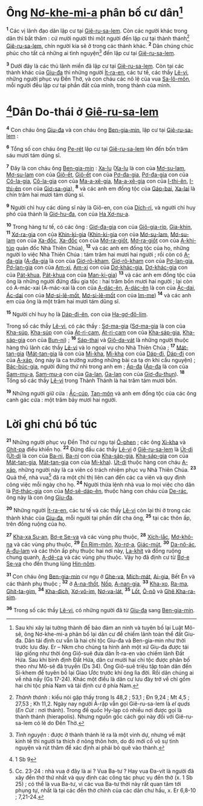 # Ông [Nơ-khe-mi-a]() phân bố cư dân[^1-966ad6bd-5d46-40a2-82c8-196509e9312b]
<sup><b>1</b></sup> Các vị lãnh đạo dân lập cư tại [Giê-ru-sa-lem](). Còn các người khác trong dân thì bắt thăm : cứ mười người thì một người đến lập cư tại thành thánh[^2-966ad6bd-5d46-40a2-82c8-196509e9312b] [Giê-ru-sa-lem](), chín người kia sẽ ở trong các thành khác. <sup><b>2</b></sup> Dân chúng chúc phúc cho tất cả những ai tình nguyện[^3-966ad6bd-5d46-40a2-82c8-196509e9312b] đến lập cư tại [Giê-ru-sa-lem]().

<sup><b>3</b></sup> Dưới đây là các thủ lãnh miền đã lập cư tại [Giê-ru-sa-lem](). Còn tại các thành khác của [Giu-đa]() thì những người [Ít-ra-en](), các tư tế, các thầy [Lê-vi](), những người phục vụ Đền Thờ, và con cháu các nô lệ của vua [Sa-lô-môn](), mỗi người đều lập cư tại phần đất của mình, trong thành của mình.


# [^1@-966ad6bd-5d46-40a2-82c8-196509e9312b]Dân Do-thái ở [Giê-ru-sa-lem]()
<sup><b>4</b></sup> Con cháu ông [Giu-đa]() và con cháu ông [Ben-gia-min](), lập cư tại [Giê-ru-sa-lem]() :

<sup><b>6</b></sup> Tổng số con cháu ông [Pe-rét]() lập cư tại [Giê-ru-sa-lem]() lên đến bốn trăm sáu mươi tám dũng sĩ.

<sup><b>7</b></sup> Đây là con cháu ông [Ben-gia-min]() : [Xa-lu]() ([Xa-lu]() là con của [Mơ-su-lam](), [Mơ-su-lam]() con của [Giô-ết](), [Giô-ết]() con của [Pơ-đa-gia](), [Pơ-đa-gia]() con của [Cô-la-gia](), [Cô-la-gia]() con của [Ma-a-xê-gia](), [Ma-a-xê-gia]() con của [I-thi-ên](), [I-thi-ên]() con của [Giơ-sa-gia]()), <sup><b>8</b></sup> và các anh em đồng tộc của [Gáp-bai](), [Xa-lai]() là chín trăm hai mươi tám dũng sĩ.

<sup><b>9</b></sup> Người chỉ huy các dũng sĩ này là Giô-en, con của [Dích-ri](), và người chỉ huy phó của thành là [Giơ-hu-đa](), con của [Ha Xơ-nu-a]().

<sup><b>10</b></sup> Trong hàng tư tế, có các ông : [Giơ-đa-gia]() con của [Giô-gia-ríp](), [Gia-khin](), <sup><b>11</b></sup> [Xơ-ra-gia]() con của [Khin-ki-gia]() ([Khin-ki-gia]() con của [Mơ-su-lam](), [Mơ-su-lam]() con của [Xa-đốc](), [Xa-đốc]() con của [Mơ-ra-giốt](), [Mơ-ra-giốt]() con của [A-khi-túp]() quản đốc Nhà Thiên Chúa), <sup><b>12</b></sup> và các anh em đồng tộc của họ, những người lo việc Nhà Thiên Chúa : tám trăm hai mươi hai người ; rồi còn có [A-đa-gia]() ([A-đa-gia]() là con của [Giơ-rô-kham](), [Giơ-rô-kham]() con của [Pơ-lan-gia](), [Pơ-lan-gia]() con của [Am-xi](), [Am-xi]() con của [Dơ-khác-gia](), [Dơ-khác-gia]() con của [Pát-khua](), [Pát-khua]() con của [Man-ki-gia]()) <sup><b>13</b></sup> và các anh em đồng tộc của ông là những người đứng đầu gia tộc : hai trăm bốn mươi hai người ; lại còn có A-mác-xai (A-mác-xai là con của [A-dác-ên](), [A-dác-ên]() là con của [Ác-dai](), [Ác-dai]() con của [Mơ-si-lê-mốt](), [Mơ-si-lê-mốt]() con của [Im-me]()) <sup><b>14</b></sup> và các anh em của ông là một trăm hai mươi tám dũng sĩ.

<sup><b>15</b></sup> Người chỉ huy họ là [Dáp-đi-ên](), con của [Ha-gơ-đô-lim]().

Trong số các thầy [Lê-vi](), có các thầy : [Sơ-ma-gia]() ([Sơ-ma-gia]() là con của [Kha-súp](), [Kha-súp]() con của [Át-ri-cam](), [Át-ri-cam]() con của [Kha-sáp-gia](), [Kha-sáp-gia]() con của [Bun-ni]()) ; <sup><b>16</b></sup> [Sáp-thai]() và [Giô-da-vát]() là những người thuộc hàng thủ lãnh các thầy [Lê-vi]() và lo ngoại vụ cho Nhà Thiên Chúa ; <sup><b>17</b></sup> [Mát-tan-gia]() ([Mát-tan-gia]() là con của [Mi-kha](), [Mi-kha]() con của [Dáp-đi](), [Dáp-đi]() con của [A-xáp](), ông này là ca trưởng xướng những bài ca tạ ơn khi cầu nguyện) ; [Bác-búc-gia](), người đứng thứ nhì trong anh em ; [Áp-đa]() ([Áp-đa]() là con của [Sam-mu-a](), [Sam-mu-a]() con của [Ga-lan](), [Ga-lan]() con của [Giơ-đu-thun]()). <sup><b>18</b></sup> Tổng số các thầy [Lê-vi]() trong Thành Thánh là hai trăm tám mươi bốn.

<sup><b>19</b></sup> Những người giữ cửa : [Ắc-cúp](), [Tan-môn]() và anh em đồng tộc của các ông canh gác cửa : một trăm bảy mươi hai người.


# Lời ghi chú bổ túc
<sup><b>21</b></sup> Những người phục vụ Đền Thờ cư ngụ tại [Ô-phen]() ; các ông [Xi-kha]() và [Ghít-pa]() điều khiển họ. <sup><b>22</b></sup> Đứng đầu các thầy [Lê-vi]() ở [Giê-ru-sa-lem]() là [Út-di]() ([Út-di]() là con của [Ba-ni](), [Ba-ni]() con của [Kha-sáp-gia](), [Kha-sáp-gia]() con của [Mát-tan-gia](), [Mát-tan-gia]() con của [Mi-kha]()). [Út-di]() thuộc hàng con cháu [A-xáp](), những người này là ca viên có trách nhiệm phục vụ Nhà Thiên Chúa. <sup><b>23</b></sup> Quả thế, nhà vua[^5-966ad6bd-5d46-40a2-82c8-196509e9312b] đã ra một chỉ thị liên can đến các ca viên và quy định công việc mỗi ngày cho họ. <sup><b>24</b></sup> Người thừa lệnh nhà vua lo mọi việc cho dân là [Pơ-thác-gia]() con của [Mơ-sê-dáp-ên](), thuộc hàng con cháu của [De-rác](), ông này là con ông [Giu-đa]().

<sup><b>20</b></sup> Những người [Ít-ra-en](), các tư tế và các thầy [Lê-vi]() còn lại thì ở trong các thành khác của [Giu-đa](), mỗi người tại phần đất cha ông, <sup><b>25</b></sup> tại các thôn ấp, trên đồng ruộng của họ.

<sup><b>27</b></sup> [Kha-xa Su-an](), [Bơ-e Se-va]() và các vùng phụ thuộc, <sup><b>28</b></sup> [Xích-lắc](), [Mơ-khô-na]() và các vùng phụ thuộc, <sup><b>29</b></sup> [Ên Rim-môn](), [Xo-rơ-a](), [Giác-mút](), <sup><b>30</b></sup> [Da-nô-ác](), [A-đu-lam]() và các thôn ấp phụ thuộc hai nơi này, [La-khít]() và đồng ruộng chung quanh, [A-dê-ca]() và các vùng phụ thuộc. Vậy họ đã định cư từ [Bơ-e Se-va]() cho đến thung lũng [Hin-nôm]().

<sup><b>31</b></sup> Con cháu ông [Ben-gia-min]() cư ngụ ở [Ghe-va](), [Mích-mát](), [Ai-gia](), Bết Ên và các thành phụ thuộc ; <sup><b>32</b></sup> ở [A-na-thốt](), [Nốp](), [A-nan-gia](), <sup><b>33</b></sup> [Kha-xo](), [Ra-ma](), [Ghít-ta-gim](), <sup><b>34</b></sup> [Kha-đích](), [Xơ-vô-im](), [Nơ-va-lát](), <sup><b>35</b></sup> [Lốt](), [Ô-nô]() và [Ghê Kha-ra-sim]().

<sup><b>36</b></sup> Trong số các thầy [Lê-vi](), có những người đã từ [Giu-đa]() sang [Ben-gia-min]().

[^1-966ad6bd-5d46-40a2-82c8-196509e9312b]: Sau khi xây lại tường thành để bảo đảm an ninh và tuyên bố lại Luật Mô-sê, ông Nơ-khe-mi-a phân bố lại dân cư để chiếm lãnh toàn thể đất Giu-đa. Dân tái định cư vẫn là hai chi tộc Giu-đa và Ben-gia-min như thời trước lưu đày. Er – Nkm cho chúng ta hình ảnh một xứ Giu-đa được tái lập giống như thời ông Giô-suê đưa dân Ít-ra-en vào chiếm lãnh Đất Hứa. Sau khi bình định Đất Hứa, dân cư mười hai chi tộc được phân bố theo như Mô-sê đã truyền (Ds 34). Ông Giô-suê triệu tập toàn dân đến Si-khem để tuyên bố lại Giao Ước trước khi ông lìa đời. Rồi dân chúng ai về nhà nấy (Gs 17-24). Khác một điều là dân cư lưu đày trở về chỉ gồm hai chi tộc phía Nam và tái định cư ở phía Nam.
[^2-966ad6bd-5d46-40a2-82c8-196509e9312b]: *Thành thánh* : kiểu nói gặp thấy trong Is 48,2 ; 53,1 ; Đn 9,24 ; Mt 4,5 ; 27,53 ; Kh 11,2. Ngày nay người Ả-rập vẫn gọi Giê-ru-sa-lem là *el quds* (*En Cút* : nơi thánh). Trong đế quốc Hy-lạp có nhiều nơi được gọi là thành thánh (hierapolis). Nhưng nguồn gốc cách gọi này đối với Giê-ru-sa-lem có lẽ do Đền Thờ.
[^3-966ad6bd-5d46-40a2-82c8-196509e9312b]: *Tình nguyện* : được ở thành thánh lẽ ra là một vinh dự, nhưng về mặt kinh tế thì người ta thích ở nông thôn hơn, do đó mới cổ võ sự tình nguyện và rút thăm để xác định ai phải bỏ quê vào thành.
[^5-966ad6bd-5d46-40a2-82c8-196509e9312b]: Cc. 23-24 : nhà vua ở đây là ai ? Vua Ba-tư ? Hay vua Đa-vít là người đã xây đền thờ thứ nhất và quy định các công tác phục vụ đền thờ (x. 1 Sb 25) ; có thể là vua Ba-tư, vì các vua Ba-tư thời này rất quan tâm tới phụng tự, nhất là tại các đền thờ chính của các dân chư hầu, x. Er 6,8-10 ; 7,21-24.
[^1@-966ad6bd-5d46-40a2-82c8-196509e9312b]: 1 Sb 9